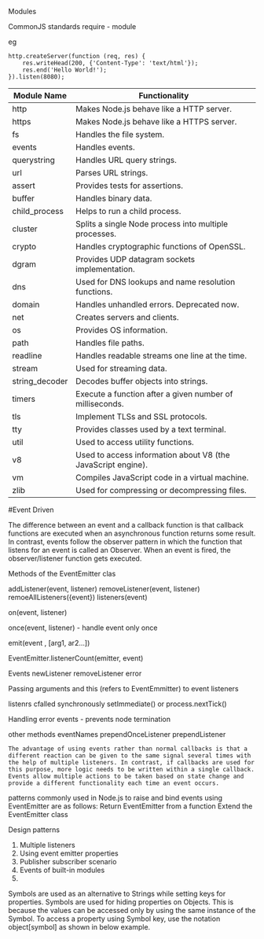 Modules

CommonJS standards
   require - module
   
   eg
     
    http.createServer(function (req, res) {
        res.writeHead(200, {'Content-Type': 'text/html'});
        res.end('Hello World!');
    }).listen(8080);
    
  

|  Module Name |  Functionality |
| ------------ | ------------ |
|http|Makes Node.js behave like a HTTP server.|
|https|Makes Node.js behave like a HTTPS server.|
|fs|Handles the file system.|
|events|Handles events.|
|querystring|Handles URL query strings.|
|url|Parses URL strings.|
|assert|Provides tests for assertions.|
|buffer|Handles binary data.|
|child_process|Helps to run a child process.|
|cluster|Splits a single Node process into multiple processes.|
|crypto|Handles cryptographic functions of OpenSSL.|
|dgram|Provides UDP datagram sockets implementation.|
|dns|Used for DNS lookups and name resolution functions.|
|domain|Handles unhandled errors. Deprecated now.|
|net|Creates servers and clients.|
|os|Provides OS information.|
|path|Handles file paths.|
|readline|Handles readable streams one line at the time.|
|stream|Used for streaming data.|
|string_decoder|Decodes buffer objects into strings.|
|timers|Execute a function after a given number of milliseconds.|
|tls|Implement TLSs and SSL protocols.|
|tty|Provides classes used by a text terminal.|
|util|Used to access utility functions.|
|v8|Used to access information about V8 (the JavaScript engine).|
|vm|Compiles JavaScript code in a virtual machine.|
|zlib|Used for compressing or decompressing files.|

#Event Driven

The difference between an event and a callback function is that callback functions are executed when an asynchronous function returns some result. In contrast, events follow the observer pattern in which the function that listens for an event is called an Observer. When an event is fired, the observer/listener function gets executed.

Methods of the EventEmitter clas

addListener(event, listener)  removeListener(event, listener)  remoeAllListeners({event})   listeners(event)

on(event, listener)

once(event, listener) - handle event only once

emit(event , [arg1, ar2...])

EventEmitter.listenerCount(emitter, event)

Events
  newListener
  removeListener
  error
 
Passing arguments and this (refers to EventEmmitter) to event listeners

listenrs cfalled synchronously
   setImmediate() or process.nextTick()
   
 Handling error events - prevents node termination
 
 other methods
 eventNames
 prependOnceListener
 prependListener
 
    The advantage of using events rather than normal callbacks is that a different reaction can be given to the same signal several times with the help of multiple listeners. In contrast, if callbacks are used for this purpose, more logic needs to be written within a single callback. Events allow multiple actions to be taken based on state change and provide a different functionality each time an event occurs. 
 
 patterns commonly used in Node.js to raise and bind events using EventEmitter are as follows: 
Return EventEmitter from a function 
Extend the EventEmitter class


Design patterns

1. Multiple listeners
2. Using event emitter properties
3. Publisher subscriber scenario
4. Events of built-in modules
5. 


 Symbols are used as an alternative to Strings while setting keys for properties. Symbols are used for hiding properties on Objects. This is because the values can be accessed only by using the same instance of the Symbol. To access a property using Symbol key, use the notation object[symbol] as shown in below example.
 
 
